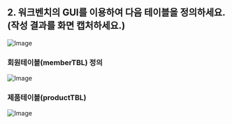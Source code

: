 ## 2. 워크벤치의 GUI를 이용하여 다음 테이블을 정의하세요. (작성 결과를 화면 캡처하세요.)
![Image](https://github.com/user-attachments/assets/8c9ab9e2-e0ad-48c4-aea5-6ed383a7d218)  

  ### 회원테이블(memberTBL) 정의
![Image](https://github.com/user-attachments/assets/a899282d-2361-47fb-9677-29e1db3b125f)

  ### 제품테이블(productTBL)  
  ![Image](https://github.com/user-attachments/assets/7758a0a1-ac45-4b24-9508-4a65be71912b)
